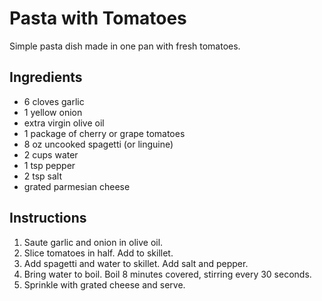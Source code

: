 # Pasta with Tomatoes

Simple pasta dish made in one pan with fresh tomatoes. 

## Ingredients

- 6 cloves garlic
- 1 yellow onion
- extra virgin olive oil
- 1 package of cherry or grape tomatoes
- 8 oz uncooked spagetti (or linguine)
- 2 cups water
- 1 tsp pepper
- 2 tsp salt
- grated parmesian cheese

## Instructions

1. Saute garlic and onion in olive oil. 
2. Slice tomatoes in half. Add to skillet. 
3. Add spagetti and water to skillet. Add salt and pepper. 
4. Bring water to boil. Boil 8 minutes covered, stirring every 30 seconds. 
9. Sprinkle with grated cheese and serve. 